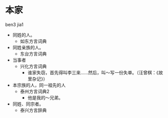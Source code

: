 # 本家
ben3 jia1
+ 同姓的人。
  * 如东方言词典
+ 同姓亲族的人。
  * 东台方言词典
+ 当事者
  * 兴化方言词典
    - 谁家失窃，首先得叫李三来……然后，叫～写一份失单。（汪曾棋：《故里杂记》）
+ 本宗族的人，同一祖先的人
  * 泰州方言词典2
    - 他是我的～兄弟。
+ 同姓、同宗者。
  * 泰兴方言辞典
